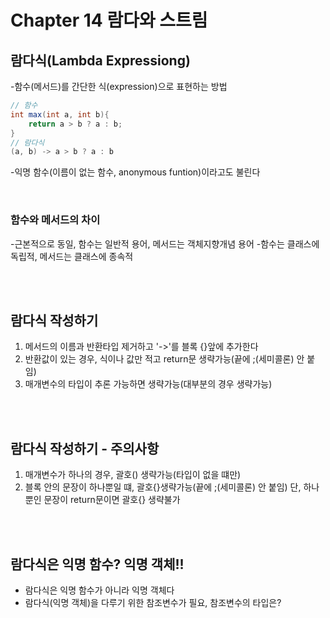 # Chapter 14 람다와 스트림

## 람다식(Lambda Expressiong)
-함수(메서드)를 간단한 식(expression)으로 표현하는 방법
```java
// 함수
int max(int a, int b){
    return a > b ? a : b;
}
// 람다식
(a, b) -> a > b ? a : b

```
-익명 함수(이름이 없는 함수, anonymous funtion)이라고도 불린다

<br/>

### 함수와 메서드의 차이
-근본적으로 동일, 함수는 일반적 용어, 메서드는 객체지향개념 용어
-함수는 클래스에 독립적, 메서드는 클래스에 종속적

<br/><br/>

## 람다식 작성하기
1. 메서드의 이름과 반환타입 제거하고 '->'를 블록 {}앞에 추가한다
2. 반환값이 있는 경우, 식이나 값만 적고 return문 생략가능(끝에 ;(세미콜론) 안 붙임)
3. 매개변수의 타입이 추론 가능하면 생략가능(대부분의 경우 생략가능)

<br/><br/>

## 람다식 작성하기 - 주의사항
1. 매개변수가 하나의 경우, 괄호() 생략가능(타입이 없을 떄만)
2. 블록 안의 문장이 하나뿐일 떄, 괄호{}생략가능(끝에 ;(세미콜론) 안 붙임)
단, 하나뿐인 문장이 return문이면 괄호{} 생략불가

<br/><br/>

## 람다식은 익명 함수? 익명 객체!!
- 람다식은 익명 함수가 아니라 익명 객체다
- 람다식(익명 객체)을 다루기 위한 참조변수가 필요, 참조변수의 타입은?
